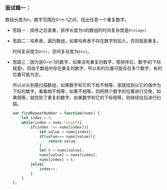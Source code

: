 ### 面试题一：

数组长度为n，数字范围在0~n-1之间，找出任意一个重复数字。

- 思路一：排序之后查重，排序长度为n的数组的时间复杂度是`O(nlogn)`

- 思路二：哈希表，遍历数组，如果哈希表不存在数字则加入，否则就是重复。

  时间复杂度为`O(n)`，空间复杂度为`O(n)`。

- 思路三：因为是0~n-1的数字，如果没有重复的数字，那排序后，数字i的下标就是i，但由于数组中存在重复的数字，所以有的位置可能存在多个数字，有的位置可能为空。

  所以从头到尾扫描数组，如果数字和它的下标不相等，那就找到以它的值作为下标的数字，看看相不相等，如果不相等，则把两个数字的位置进行交换，如果相等，就找到了重复的数字，如果数字和它的下标相等，则继续往后进行扫描。

  ```javascript
  var findRepeatNumber = function(nums) {
      let index = 0;
      while(index < nums.length){
          if(index !== nums[index]){
              let value = nums[index];
              if(value=== nums[value]){
                  return value;
              }
              let t = nums[value];
              nums[value] = nums[index];
              nums[index] = t;
          }else{
              index++;
          }
      }
  };
  
  ```

